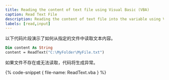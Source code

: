 ```yaml
---
title: Reading the content of text file using Visual Basic (VBA)
caption: Read Text File
description: Reading the content of text file into the variable using Visual Basic (VBA)
labels: [read,input]
---
```

以下代码片段演示了如何从指定的文件中读取文本内容。

~~~ vb
Dim content As String
content = ReadText("C:\MyFolder\MyFile.txt")
~~~

如果文件不存在或无法读取，代码将生成异常。

{% code-snippet { file-name: ReadText.vba } %}